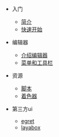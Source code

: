 
* 入门
  * [简介](introduction.md)
  * [快速开始](quickstart.md)

* 编辑器
  * [介绍编辑器](editor.md)
  * [菜单和工具栏](menus-and-toolbar.md)

* 资源
  * [脚本](script.md)
  * [着色器](shader.md)

* 第三方ui
  * [egret](egret.md)
  * [layabox](layabox.md)